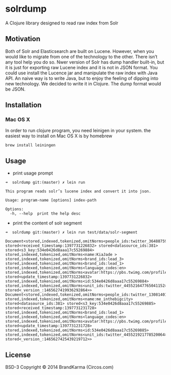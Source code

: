 # solrdump

A Clojure library designed to read raw index from Solr

## Motivation
Both of Solr and Elasticsearch are built on Lucene. However, when you would like to migrate from one of the technology to the other. There isn’t any tool help you do so. Nwer version of Solr has dump handler built-in, but it is just for exporting raw Lucene index and it is not in JSON format. You could use install the Lucence jar and manipulate the raw index with Java API. An naive way is to write Java, but to enjoy the feeling of dipping into new technology. We decided to write it in Clojure. The dump format would be JSON.

## Installation

### Mac OS X

In order to run clojure program, you need leinigen in your system. the easiest way to install on Mac OS X is by homebrew

```
brew install leiningen
```


## Usage

  * print usage prompt
```
➜  solrdump git:(master) ✗ lein run

This program reads solr’s lucene index and convert it into json.

Usage: program-name [options] index-path

Options:
  -h, --help  print the help desc
```

   * print the content of solr segment
```
➜  solrdump git:(master) ✗ lein run test/data/solr-segment

Document<stored,indexed,tokenized,omitNorms<people_ids:twitter_364887598> stored<received_timestamp:1397731226832> stored<datasource_ids:381> stored<s3_key:534e0426d8aaa17c55269884> stored,indexed,tokenized,omitNorms<name:KiaJade > stored,indexed,tokenized,omitNorms<brand_ids:lead_3> stored,indexed,tokenized,omitNorms<brand_ids:lead_1> stored,indexed,tokenized,omitNorms<language_codes:en> stored,indexed,tokenized,omitNorms<avatar:https://pbs.twimg.com/profile_images/430770581886472192/v7xUG2Z7_normal.jpeg> stored<update_timestamp:1397731226832> stored,indexed,tokenized,omitNorms<id:534e0426d8aaa17c55269884> stored,indexed,tokenized,omitNorms<unit_ids:twitter_445521647765041152> stored<_version_:1465627419936292864>>
Document<stored,indexed,tokenized,omitNorms<people_ids:twitter_1308140126> stored,indexed,tokenized,omitNorms<name:me_inthebigcity> stored<datasource_ids:381> stored<s3_key:534e0426d8aaa17c55269885> stored<received_timestamp:1397731231728> stored,indexed,tokenized,omitNorms<brand_ids:lead_1> stored,indexed,tokenized,omitNorms<language_codes:en> stored,indexed,tokenized,omitNorms<avatar:https://pbs.twimg.com/profile_images/3438930689/516e1a2770035bdfd7b92fc8f5294d82_normal.jpeg> stored<update_timestamp:1397731231728> stored,indexed,tokenized,omitNorms<id:534e0426d8aaa17c55269885> stored,indexed,tokenized,omitNorms<unit_ids:twitter_445521921778520064> stored<_version_:1465627425439219712>>
```

## License
BSD-3 Copyright © 2014 BrandKarma (Circos.com)
